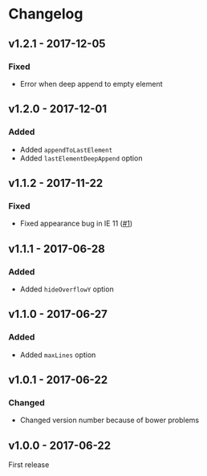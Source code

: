 # Changelog

## v1.2.1 - 2017-12-05
### Fixed
- Error when deep append to empty element


## v1.2.0 - 2017-12-01
### Added
- Added `appendToLastElement`
- Added `lastElementDeepAppend` option


## v1.1.2 - 2017-11-22
### Fixed
- Fixed appearance bug in IE 11 ([#1](https://github.com/artem328/clampify/issues/1))


## v1.1.1 - 2017-06-28
### Added
- Added `hideOverflowY` option


## v1.1.0 - 2017-06-27
### Added
- Added `maxLines` option


## v1.0.1 - 2017-06-22
### Changed
- Changed version number because of bower problems


## v1.0.0 - 2017-06-22
First release